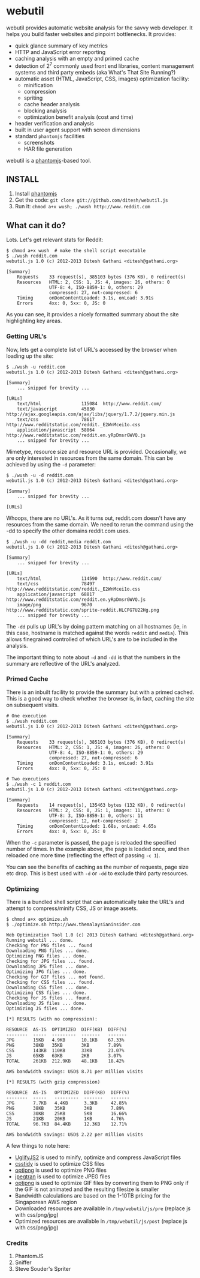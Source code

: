 # webutil

webutil provides automatic website analysis for the savvy web developer. It helps you build faster websites and pinpoint bottlenecks. It provides:

* quick glance summary of key metrics
* HTTP and JavaScript error reporting
* caching analysis with an empty and primed cache
* detection of 2<sup>7</sup> commonly used front end libraries, content management systems and third party embeds (aka What's That Site Running?)
* automatic asset (HTML, JavaScript, CSS, images) optimization facility:
    * minification
    * compression
    * spriting
    * cache header analysis
    * blocking analysis
    * optimization benefit analysis (cost and time)
* header verification and analysis
* built in user agent support with screen dimensions
* standard `phantomjs` facilities
    * screenshots
    * HAR file generation

webutil is a [phantomjs](http://phantomjs.org)-based tool.

## INSTALL

1. Install [phantomjs](http://phantomjs.org/download.html)
2. Get the code: `git clone git://github.com/ditesh/webutil.js`
3. Run it: `chmod a+x wush; ./wush http://www.reddit.com`

## What can it do?

Lots. Let's get relevant stats for Reddit:

    $ chmod a+x wush  # make the shell script executable
    $ ./wush reddit.com
    webutil.js 1.0 (c) 2012-2013 Ditesh Gathani <ditesh@gathani.org>

    [Summary]
        Requests    33 request(s), 385103 bytes (376 KB), 0 redirect(s)
        Resources   HTML: 2, CSS: 1, JS: 4, images: 26, others: 0
                    UTF-8: 4, ISO-8859-1: 0, others: 29
                    compressed: 27, not-compressed: 6
        Timing      onDomContentLoaded: 3.1s, onLoad: 3.91s
        Errors      4xx: 0, 5xx: 0, JS: 0

As you can see, it provides a nicely formatted summary about the site highlighting key areas.

### Getting URL's

Now, lets get a complete list of URL's accessed by the browser when loading up the site:

    $ ./wush -u reddit.com
    webutil.js 1.0 (c) 2012-2013 Ditesh Gathani <ditesh@gathani.org>

    [Summary]
        ... snipped for brevity ...

    [URLs]
        text/html               115084  http://www.reddit.com/
        text/javascript         45830   http://ajax.googleapis.com/ajax/libs/jquery/1.7.2/jquery.min.js
        text/css                78617   http://www.redditstatic.com/reddit._E2WnMcei1o.css
        application/javascript  58064   http://www.redditstatic.com/reddit.en.yRpDmsrGWVQ.js
        ... snipped for brevity ...


Mimetype, resource size and resource URL is provided. Occasionally, we are only interested in resources from the same domain. This can be achieved by using the `-d` parameter:

    $ ./wush -u -d reddit.com
    webutil.js 1.0 (c) 2012-2013 Ditesh Gathani <ditesh@gathani.org>

    [Summary]
        ... snipped for brevity ...

    [URLs]

Whoops, there are no URL's. As it turns out, reddit.com doesn't have any resources from the same domain. We need to rerun the command using the -dd to specify the other domains reddit.com uses.

    $ ./wush -u -dd reddit,media reddit.com
    webutil.js 1.0 (c) 2012-2013 Ditesh Gathani <ditesh@gathani.org>

    [Summary]
        ... snipped for brevity ...

    [URLs]
        text/html               114590  http://www.reddit.com/
        text/css                78497   http://www.redditstatic.com/reddit._E2WnMcei1o.css
        application/javascript  68817   http://www.redditstatic.com/reddit.en.yRpDmsrGWVQ.js
        image/png               9670    http://www.redditstatic.com/sprite-reddit.HLCFG7U22Hg.png
        ... snipped for brevity ...

The `-dd` pulls up URL's by doing pattern matching on all hostnames (ie, in this case, hostname is matched against the words `reddit` and `media`). This allows finegrained controlled of which URL's are to be included in the analysis.

The important thing to note about `-d` and `-dd` is that the numbers in the summary are reflective of the URL's analyzed.

### Primed Cache

There is an inbuilt facility to provide the summary but with a primed cached. This is a good way to check whether the browser is, in fact, caching the site on subsequent visits.

    # One execution
    $ ./wush reddit.com
    webutil.js 1.0 (c) 2012-2013 Ditesh Gathani <ditesh@gathani.org>

    [Summary]
        Requests    33 request(s), 385103 bytes (376 KB), 0 redirect(s)
        Resources   HTML: 2, CSS: 1, JS: 4, images: 26, others: 0
                    UTF-8: 4, ISO-8859-1: 0, others: 29
                    compressed: 27, not-compressed: 6
        Timing      onDomContentLoaded: 3.1s, onLoad: 3.91s
        Errors      4xx: 0, 5xx: 0, JS: 0

    # Two executions
    $ ./wush -c 1 reddit.com
    webutil.js 1.0 (c) 2012-2013 Ditesh Gathani <ditesh@gathani.org>

    [Summary]
        Requests    14 request(s), 135463 bytes (132 KB), 0 redirect(s)
        Resources   HTML: 2, CSS: 0, JS: 1, images: 11, others: 0
                    UTF-8: 3, ISO-8859-1: 0, others: 11
                    compressed: 12, not-compressed: 2
        Timing      onDomContentLoaded: 1.68s, onLoad: 4.65s
        Errors      4xx: 0, 5xx: 0, JS: 0

When the `-c` parameter is passed, the page is reloaded the specified number of times. In the example above, the page is loaded once, and then reloaded one more time (reflecting the effect of passing `-c 1`).

You can see the benefits of caching as the number of requests, page size etc drop. This is best used with `-d` or `-dd` to exclude third party resources.

### Optimizing

There is a bundled shell script that can automatically take the URL's and attempt to compress/minify CSS, JS or image assets.

    $ chmod a+x optimize.sh
    $ ./optimize.sh http://www.themalaysianinsider.com

    Web Optimization Tool 1.0 (c) 2013 Ditesh Gathani <ditesh@gathani.org>
    Running webutil ... done.
    Checking for PNG files ... found
    Downloading PNG files ... done.
    Optimizing PNG files ... done.
    Checking for JPG files ... found.
    Downloading JPG files ... done.
    Optimizing JPG files ... done.
    Checking for GIF files ... not found.
    Checking for CSS files ... found.
    Downloading CSS files ... done.
    Optimizing CSS files ... done.
    Checking for JS files ... found.
    Downloading JS files ... done.
    Optimizing JS files ... done.

    [*] RESULTS (with no compression):

    RESOURCE  AS-IS  OPTIMIZED  DIFF(KB)  DIFF(%)
    --------  -----  ---------  -------   -------
    JPG       15KB   4.9KB      10.1KB    67.33%
    PNG       38KB   35KB       3KB       7.89%
    CSS       143KB  110KB      33KB      23.07%
    JS        65KB   63KB       2KB       3.07%
    TOTAL     261KB  212.9KB    48.1KB    18.42%

    AWS bandwidth savings: USD$ 8.71 per million visits

    [*] RESULTS (with gzip compression)

    RESOURCE  AS-IS   OPTIMIZED  DIFF(KB)  DIFF(%)
    --------  -----   ---------  -------   -------
    JPG       7.7KB   4.4KB      3.3KB     42.85%
    PNG       38KB    35KB       3KB       7.89%
    CSS       30KB    25KB       5KB       16.66%
    JS        21KB    20KB       1KB       4.76%
    TOTAL     96.7KB  84.4KB     12.3KB    12.71%

    AWS bandwidth savings: USD$ 2.22 per million visits

A few things to note here:

* [UglifyJS2](https://github.com/mishoo/UglifyJS2) is used to minify, optimize and compress JavaScript files
* [csstidy](http://csstidy.sourceforge.net/) is used to optimize CSS files
* [optipng](http://optipng.sourceforge.net/) is used to optimize PNG files
* [jpegtran](http://jpegclub.org/jpegtran/) is used to optimize JPEG files
* [optipng](http://optipng.sourceforge.net/) is used to optimize GIF files by converting them to PNG only if the GIF is not animated and the resulting filesize is smaller
* Bandwidth calculations are based on the 1-10TB pricing for the Singaporean AWS region
* Downloaded resources are available in `/tmp/webutil/js/pre` (replace js with css/png/jpg)
* Optimized resources are available in `/tmp/webutil/js/post` (replace js with css/png/jpg)

### Credits

1. PhantomJS
2. Sniffer
3. Steve Souder's Spriter
